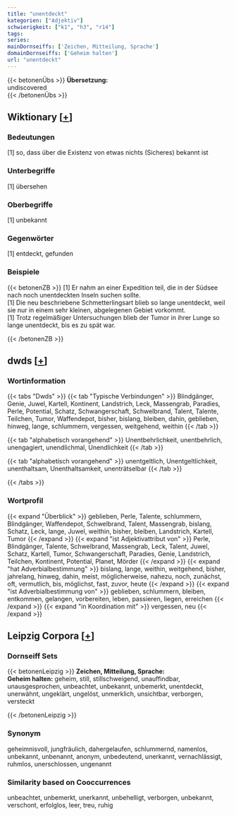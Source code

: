 ```yaml
---
title: "unentdeckt"
kategorien: ["Adjektiv"]
schwierigkeit: ["k1", "h3", "r14"]
tags:
series:
mainDornseiffs: ['Zeichen, Mitteilung, Sprache']
domainDornseiffs: ['Geheim halten']
url: "unentdeckt"
---
```


{{< betonenÜbs >}}
**Übersetzung:**  
undiscovered  
{{< /betonenÜbs >}}

## Wiktionary [[+](https://de.wiktionary.org/wiki/unentdeckt)]

### Bedeutungen
[1] so, dass über die Existenz von etwas nichts (Sicheres) bekannt ist  

### Unterbegriffe
[1] übersehen  

### Oberbegriffe
[1] unbekannt  

### Gegenwörter
[1] entdeckt, gefunden  

### Beispiele
{{< betonenZB >}}
[1] Er nahm an einer Expedition teil, die in der Südsee nach noch unentdeckten Inseln suchen sollte.  
[1] Die neu beschriebene Schmetterlingsart blieb so lange unentdeckt, weil sie nur in einem sehr kleinen, abgelegenen Gebiet vorkommt.  
[1] Trotz regelmäßiger Untersuchungen blieb der Tumor in ihrer Lunge so lange unentdeckt, bis es zu spät war.  

{{< /betonenZB >}}


## dwds [[+](https://www.dwds.de/wb/unentdeckt)]

### Wortinformation
{{< tabs "Dwds" >}}
{{< tab "Typische Verbindungen" >}}
Blindgänger, Genie, Juwel, Kartell, Kontinent, Landstrich, Leck, Massengrab, Paradies, Perle, Potential, Schatz, Schwangerschaft, Schwelbrand, Talent, Talente, Teilchen, Tumor, Waffendepot, bisher, bislang, bleiben, dahin, geblieben, hinweg, lange, schlummern, vergessen, weitgehend, weithin
{{< /tab >}}

{{< tab "alphabetisch vorangehend" >}}
Unentbehrlichkeit, unentbehrlich, unengagiert, unendlichmal, Unendlichkeit
{{< /tab >}}

{{< tab "alphabetisch vorangehend" >}}
unentgeltlich, Unentgeltlichkeit, unenthaltsam, Unenthaltsamkeit, unenträtselbar
{{< /tab >}}

{{< /tabs >}}

### Wortprofil
{{< expand "Überblick" >}} geblieben, Perle, Talente, schlummern, Blindgänger, Waffendepot, Schwelbrand, Talent, Massengrab, bislang, Schatz, Leck, lange, Juwel, weithin, bisher, bleiben, Landstrich, Kartell, Tumor {{< /expand >}}
{{< expand "ist Adjektivattribut von" >}} Perle, Blindgänger, Talente, Schwelbrand, Massengrab, Leck, Talent, Juwel, Schatz, Kartell, Tumor, Schwangerschaft, Paradies, Genie, Landstrich, Teilchen, Kontinent, Potential, Planet, Mörder {{< /expand >}}
{{< expand "hat Adverbialbestimmung" >}} bislang, lange, weithin, weitgehend, bisher, jahrelang, hinweg, dahin, meist, möglicherweise, nahezu, noch, zunächst, oft, vermutlich, bis, möglichst, fast, zuvor, heute {{< /expand >}}
{{< expand "ist Adverbialbestimmung von" >}} geblieben, schlummern, bleiben, entkommen, gelangen, vorbereiten, leben, passieren, liegen, erreichen {{< /expand >}}
{{< expand "in Koordination mit" >}} vergessen, neu {{< /expand >}}

## Leipzig Corpora [[+](https://corpora.uni-leipzig.de/en/res?word=unentdeckt&corpusId=deu_newscrawl-public_2018)]

### Dornseiff Sets
{{< betonenLeipzig >}}
**Zeichen, Mitteilung, Sprache:**  
**Geheim halten:** geheim, still, stillschweigend, unauffindbar, unausgesprochen, unbeachtet, unbekannt, unbemerkt, unentdeckt, unerwähnt, ungeklärt, ungelöst, unmerklich, unsichtbar, verborgen, versteckt  

{{< /betonenLeipzig >}}

### Synonym
geheimnisvoll, jungfräulich, dahergelaufen, schlummernd, namenlos, unbekannt, unbenannt, anonym, unbedeutend, unerkannt, vernachlässigt, ruhmlos, unerschlossen, ungenannt


### Similarity based on Cooccurrences
unbeachtet, unbemerkt, unerkannt, unbehelligt, verborgen, unbekannt, verschont, erfolglos, leer, treu, ruhig

